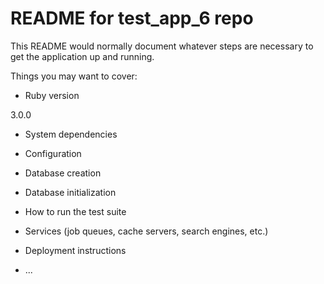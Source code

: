 # README for test_app_6 repo

This README would normally document whatever steps are necessary to get the
application up and running.

Things you may want to cover:

* Ruby version

3.0.0

* System dependencies

* Configuration

* Database creation

* Database initialization

* How to run the test suite

* Services (job queues, cache servers, search engines, etc.)

* Deployment instructions

* ...
